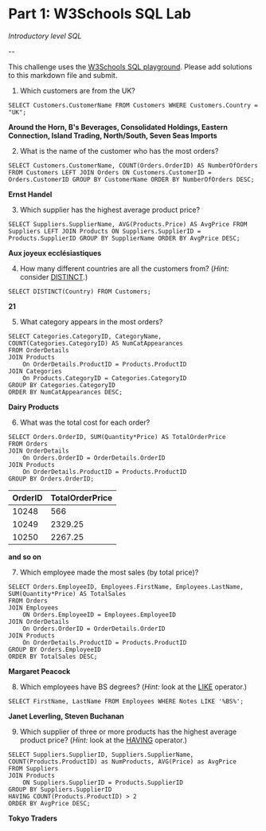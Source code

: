 # Part 1: W3Schools SQL Lab 

*Introductory level SQL*

--

This challenge uses the [W3Schools SQL playground](http://www.w3schools.com/sql/trysql.asp?filename=trysql_select_all). Please add solutions to this markdown file and submit.

1. Which customers are from the UK?

`SELECT Customers.CustomerName FROM Customers WHERE Customers.Country = "UK";`

**Around the Horn, B's Beverages, Consolidated Holdings, Eastern Connection, Island Trading, North/South, Seven Seas Imports**

2. What is the name of the customer who has the most orders?

`SELECT Customers.CustomerName, COUNT(Orders.OrderID) AS NumberOfOrders FROM Customers LEFT JOIN Orders ON Customers.CustomerID = Orders.CustomerID GROUP BY CustomerName ORDER BY NumberOfOrders DESC;`

**Ernst Handel**

3. Which supplier has the highest average product price?

`SELECT Suppliers.SupplierName, AVG(Products.Price) AS AvgPrice FROM Suppliers LEFT JOIN Products ON Suppliers.SupplierID = Products.SupplierID GROUP BY SupplierName ORDER BY AvgPrice DESC;`

**Aux joyeux ecclésiastiques**

4. How many different countries are all the customers from? (*Hint:* consider [DISTINCT](http://www.w3schools.com/sql/sql_distinct.asp).)

`SELECT DISTINCT(Country) FROM Customers;`

**21**

5. What category appears in the most orders?

```
SELECT Categories.CategoryID, CategoryName, COUNT(Categories.CategoryID) AS NumCatAppearances
FROM OrderDetails
JOIN Products
	On OrderDetails.ProductID = Products.ProductID
JOIN Categories
	On Products.CategoryID = Categories.CategoryID
GROUP BY Categories.CategoryID
ORDER BY NumCatAppearances DESC;
```

**Dairy Products**


6. What was the total cost for each order?

```
SELECT Orders.OrderID, SUM(Quantity*Price) AS TotalOrderPrice
FROM Orders
JOIN OrderDetails
	On Orders.OrderID = OrderDetails.OrderID
JOIN Products
	On OrderDetails.ProductID = Products.ProductID
GROUP BY Orders.OrderID;
```


|OrderID | TotalOrderPrice |
| -- | -- |
| 10248 | 566 |
| 10249 | 2329.25 |
| 10250 | 2267.25 |
**and so on**



7. Which employee made the most sales (by total price)?

```
SELECT Orders.EmployeeID, Employees.FirstName, Employees.LastName, SUM(Quantity*Price) AS TotalSales
FROM Orders
JOIN Employees
	ON Orders.EmployeeID = Employees.EmployeeID
JOIN OrderDetails
	On Orders.OrderID = OrderDetails.OrderID
JOIN Products
	On OrderDetails.ProductID = Products.ProductID
GROUP BY Orders.EmployeeID
ORDER BY TotalSales DESC;
```

**Margaret Peacock**


8. Which employees have BS degrees? (*Hint:* look at the [LIKE](http://www.w3schools.com/sql/sql_like.asp) operator.)

`SELECT FirstName, LastName FROM Employees WHERE Notes LIKE '%BS%';`

**Janet Leverling, Steven Buchanan**

9. Which supplier of three or more products has the highest average product price? (*Hint:* look at the [HAVING](http://www.w3schools.com/sql/sql_having.asp) operator.)

```
SELECT Suppliers.SupplierID, Suppliers.SupplierName, COUNT(Products.ProductID) as NumProducts, AVG(Price) as AvgPrice
FROM Suppliers
JOIN Products
	ON Suppliers.SupplierID = Products.SupplierID
GROUP BY Suppliers.SupplierID
HAVING COUNT(Products.ProductID) > 2
ORDER BY AvgPrice DESC;
```

**Tokyo Traders**


